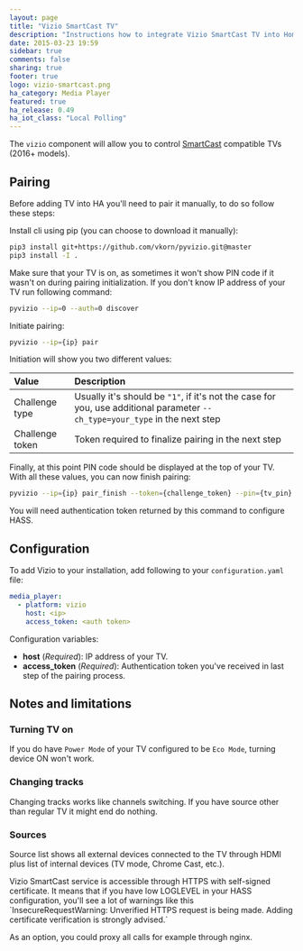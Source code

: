 ```yaml
---
layout: page
title: "Vizio SmartCast TV"
description: "Instructions how to integrate Vizio SmartCast TV into Home Assistant."
date: 2015-03-23 19:59
sidebar: true
comments: false
sharing: true
footer: true
logo: vizio-smartcast.png
ha_category: Media Player
featured: true
ha_release: 0.49
ha_iot_class: "Local Polling"
---
```


The `vizio` component will allow you to control [SmartCast](https://www.vizio.com/smartcast-app) compatible TVs (2016+ models). 

## Pairing

Before adding TV into HA you'll need to pair it manually, to do so follow these steps:

Install cli using pip (you can choose to download it manually):

```bash
pip3 install git+https://github.com/vkorn/pyvizio.git@master
pip3 install -I .
```

Make sure that your TV is on, as sometimes it won't show PIN code if it wasn't on during pairing initialization.
If you don't know IP address of your TV run following command:

```bash 
pyvizio --ip=0 --auth=0 discover
```

Initiate pairing:

```bash
pyvizio --ip={ip} pair
```

Initiation will show you two different values:

| Value           | Description          |
|:----------------|:---------------------|
| Challenge type  | Usually it's should be `"1"`, if it's not the case for you, use additional parameter `--ch_type=your_type` in the next step |
| Challenge token | Token required to finalize pairing in the next step |

Finally, at this point PIN code should be displayed at the top of your TV. With all these values, you can now finish pairing:

```bash
pyvizio --ip={ip} pair_finish --token={challenge_token} --pin={tv_pin} 
```

You will need authentication token returned by this command to configure HASS. 

## Configuration

To add Vizio to your installation, add following to your `configuration.yaml` file: 

```yaml
media_player: 
  - platform: vizio
    host: <ip>
    access_token: <auth token>
```

Configuration variables:
- **host** (*Required*): IP address of your TV.
- **access_token** (*Required*): Authentication token you've received in last step of the pairing process.

## Notes and limitations

### Turning TV on

If you do have `Power Mode` of your TV configured to be `Eco Mode`, turning device ON won't work.

### Changing tracks 

Changing tracks works like channels switching. If you have source other than regular TV it might end do nothing. 

### Sources

Source list shows all external devices connected to the TV through HDMI plus list of internal devices (TV mode, Chrome Cast, etc.).

<p class='note'>
Vizio SmartCast service is accessible through HTTPS with self-signed certificate. It means that if you have low LOGLEVEL in your HASS configuration, you'll see a lot of warnings like this `InsecureRequestWarning: Unverified HTTPS request is being made. Adding certificate verification is strongly advised.` 

As an option, you could proxy all calls for example through nginx. 
</p>